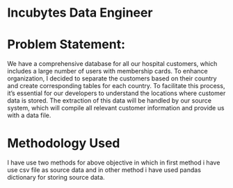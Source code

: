 # Incubytes Data Engineer

# Problem Statement:
We have a comprehensive database for all our hospital customers, which includes a large number of users with membership cards. To enhance organization, I decided to separate the customers based on their country and create corresponding tables for each country. To facilitate this process, it’s essential for our developers to understand the locations where customer data is stored. The extraction of this data will be handled by our source system, which will compile all relevant customer information and provide us with a data file.

# Methodology Used
I have use two methods for above objective in which in first method i have use csv file as source data and in other method i have used pandas dictionary for storing source data.
